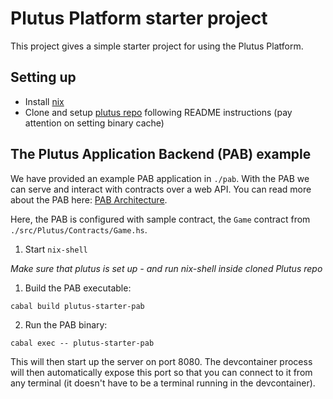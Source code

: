 # Plutus Platform starter project

This project gives a simple starter project for using the Plutus Platform.

## Setting up

- Install [nix](https://nixos.org/download.html)
- Clone and setup [plutus repo](https://github.com/input-output-hk/plutus) following README instructions (pay attention on setting binary cache)

## The Plutus Application Backend (PAB) example

We have provided an example PAB application in `./pab`. With the PAB we can serve and interact
with contracts over a web API. You can read more about the PAB here: [PAB Architecture](https://github.com/input-output-hk/plutus/blob/master/plutus-pab/ARCHITECTURE.adoc).

Here, the PAB is configured with sample contract, the `Game` contract from `./src/Plutus/Contracts/Game.hs`.

1. Start `nix-shell`
 
*Make sure that plutus is set up - and run nix-shell inside cloned Plutus repo*

1. Build the PAB executable:

```
cabal build plutus-starter-pab
```

2. Run the PAB binary:

```
cabal exec -- plutus-starter-pab
````

This will then start up the server on port 8080. The devcontainer process will then automatically expose this port so that you can connect to it from any terminal (it doesn't have to be a terminal running in the devcontainer).